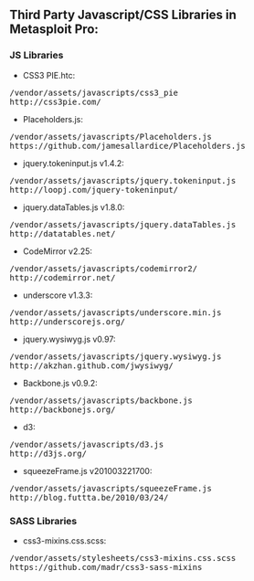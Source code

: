 ## Third Party Javascript/CSS Libraries in Metasploit Pro:

### JS Libraries

- CSS3 PIE.htc:

<pre>/vendor/assets/javascripts/css3_pie
http://css3pie.com/</pre>

- Placeholders.js:

<pre>/vendor/assets/javascripts/Placeholders.js
https://github.com/jamesallardice/Placeholders.js</pre>

- jquery.tokeninput.js v1.4.2:

<pre>/vendor/assets/javascripts/jquery.tokeninput.js
http://loopj.com/jquery-tokeninput/</pre>

- jquery.dataTables.js v1.8.0:

<pre>/vendor/assets/javascripts/jquery.dataTables.js
http://datatables.net/</pre>

- CodeMirror v2.25:

<pre>/vendor/assets/javascripts/codemirror2/
http://codemirror.net/</pre>

- underscore v1.3.3:

<pre>/vendor/assets/javascripts/underscore.min.js
http://underscorejs.org/</pre>

- jquery.wysiwyg.js v0.97:

<pre>/vendor/assets/javascripts/jquery.wysiwyg.js
http://akzhan.github.com/jwysiwyg/</pre>

- Backbone.js v0.9.2:

<pre>/vendor/assets/javascripts/backbone.js
http://backbonejs.org/</pre>

- d3:

<pre>/vendor/assets/javascripts/d3.js
http://d3js.org/</pre>

- squeezeFrame.js v201003221700:

<pre>/vendor/assets/javascripts/squeezeFrame.js
http://blog.futtta.be/2010/03/24/</pre>


### SASS Libraries

- css3-mixins.css.scss:

<pre>/vendor/assets/stylesheets/css3-mixins.css.scss
https://github.com/madr/css3-sass-mixins</pre>